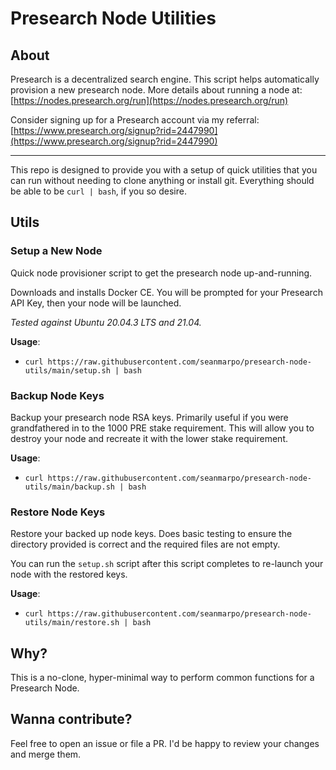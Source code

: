 # Presearch Node Utilities

## About
Presearch is a decentralized search engine. This script helps automatically provision a new presearch node.
More details about running a node at: [https://nodes.presearch.org/run](https://nodes.presearch.org/run)

Consider signing up for a Presearch account via my referral: [https://www.presearch.org/signup?rid=2447990](https://www.presearch.org/signup?rid=2447990)

---

This repo is designed to provide you with a setup of quick utilities that you can run without needing to clone anything
or install git. Everything should be able to be `curl | bash`, if you so desire.

## Utils

### Setup a New Node
Quick node provisioner script to get the presearch node up-and-running.

Downloads and installs Docker CE. You will be prompted for your Presearch API Key, then your node will be launched.

_Tested against Ubuntu 20.04.3 LTS and 21.04._

**Usage**:
* `curl https://raw.githubusercontent.com/seanmarpo/presearch-node-utils/main/setup.sh | bash`


### Backup Node Keys
Backup your presearch node RSA keys. Primarily useful if you were grandfathered in to the 1000 PRE stake requirement. This will allow you to destroy your node and recreate it with the lower stake requirement.

**Usage**:
* `curl https://raw.githubusercontent.com/seanmarpo/presearch-node-utils/main/backup.sh | bash`


### Restore Node Keys
Restore your backed up node keys. Does basic testing to ensure the directory provided is correct and the required files are not empty.

You can run the `setup.sh` script after this script completes to re-launch your node with the restored keys.

**Usage**:
* `curl https://raw.githubusercontent.com/seanmarpo/presearch-node-utils/main/restore.sh | bash`

## Why?
This is a no-clone, hyper-minimal way to perform common functions for a Presearch Node.

## Wanna contribute?
Feel free to open an issue or file a PR. I'd be happy to review your changes and merge them.
